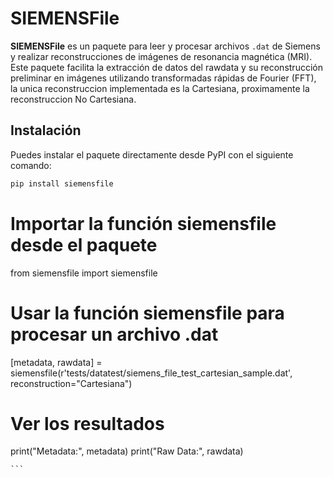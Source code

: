 # SIEMENSFile

**SIEMENSFile** es un paquete para leer y procesar archivos `.dat` de Siemens y realizar reconstrucciones de imágenes de resonancia magnética (MRI). Este paquete facilita la extracción de datos del rawdata y su reconstrucción preliminar en imágenes utilizando transformadas rápidas de Fourier (FFT), la unica reconstruccion implementada es la Cartesiana, proximamente la reconstruccion No Cartesiana.

## Instalación

Puedes instalar el paquete directamente desde PyPI con el siguiente comando:

```bash
pip install siemensfile

```
# Importar la función siemensfile desde el paquete
from siemensfile import siemensfile

# Usar la función siemensfile para procesar un archivo .dat
[metadata, rawdata] = siemensfile(r'tests/datatest/siemens_file_test_cartesian_sample.dat', reconstruction="Cartesiana")

# Ver los resultados
print("Metadata:", metadata)
print("Raw Data:", rawdata)
    
    ```